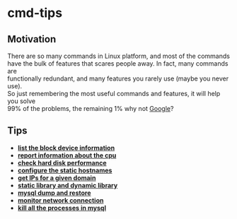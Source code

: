 # cmd-tips

## Motivation

There are so many commands in Linux platform, and most of the commands   
have the bulk of features that scares people away. In fact, many commands are   
functionally redundant, and many features you rarely use (maybe you never use).  
So just remembering the most useful commands and features, it will help you solve    
99% of the problems, the remaining 1% why not [Google]?


## Tips

- [**list the block device information**](list_the_block_device_information.md)
- [**report information about the cpu**](report_information_about_the_cpu.md)
- [**check hard disk performance**](check_hard_disk_performance.md)
- [**configure the static hostnames**](configure_the_static_hostnames.md)
- [**get IPs for a given domain**](get_IPs_for_a_given_domain.md)
- [**static library and dynamic library**](static_library_and_dynamic_library.md)
- [**mysql dump and restore**](mysql_dump_and_restore.md)
- [**monitor network connection**](monitor_network_connection.md)
- [**kill all the processes in mysql**](kill_all_the_processes_in_mysql.md)

[Google]: https://www.google.com
